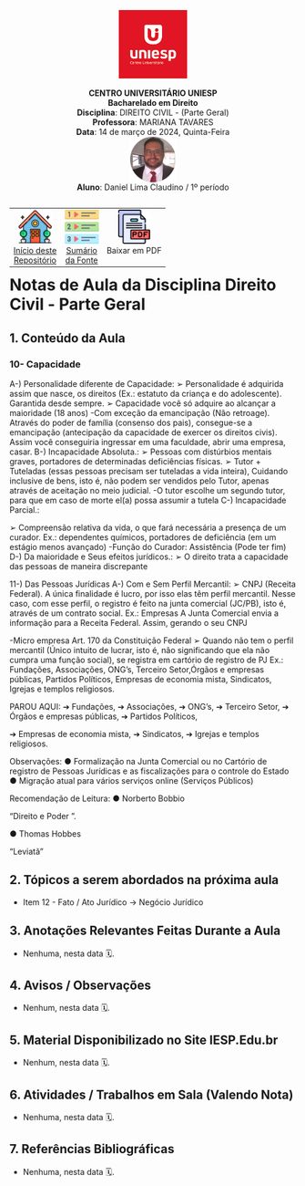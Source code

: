 <div align="center">

<p align="center"><img height="120" src="../../../figuras/LOGO_UNIESP.png"> </p>

<p align="center"><b>CENTRO UNIVERSITÁRIO UNIESP</b><br>
<b>Bacharelado em Direito</b><br>
<b>Disciplina</b>: DIREITO CIVIL - (Parte Geral)<br>
<b>Professora</b>: MARIANA TAVARES<br>
<b>Data</b>: 14 de março de 2024, Quinta-Feira<br>
<img align="center" src="../../../figuras/FOTO_PERFIL_DANIEL_CLAUDINO_2023.png" width="80"><br>
<b>Aluno</b>: Daniel Lima Claudino / 1º período<br>
 </p>
</div>

<table align="right" border="0">
  <tr>
    <td align="center" valign="top">
      <a href="../../README.md">
        <img src="https://github.com/dnlclaudino/imagens/blob/master/icones/icone-casa2.png?raw=true" heigh="60" width="60"><br>Início deste <br>Repositório
      </a>
    </td>
    <td align="center" valign="top">
      <a href="../README.md">
        <img src="https://github.com/dnlclaudino/imagens/blob/master/icones/icone-sumario.png?raw=true" heigh="60" width="60"><br>Sumário<br>da Fonte
      </a>
    </td>
    <td align="center" valign="top">
        <img src="https://github.com/dnlclaudino/imagens/blob/master/icones-aplicativos/pdf/pdf.png?raw=true" heigh="60" width="60"><br>Baixar em PDF
    </td>
  </tr>
</table><br><br><br><br><br>

# Notas de Aula da Disciplina Direito Civil - Parte Geral

## 1. Conteúdo da Aula

### 10- Capacidade

A-) Personalidade diferente de Capacidade:
➢ Personalidade é adquirida assim que nasce, os direitos (Ex.: estatuto da criança e
do adolescente). Garantida desde sempre.
➢ Capacidade você só adquire ao alcançar a maioridade (18 anos)
-Com exceção da emancipação (Não retroage). Através do poder de família
(consenso dos pais), consegue-se a emancipação (antecipação da capacidade de
exercer os direitos civis). Assim você conseguiria ingressar em uma faculdade, abrir
uma empresa, casar.
B-) Incapacidade Absoluta.:
➢ Pessoas com distúrbios mentais graves, portadores de determinadas deficiências
físicas.
➢ Tutor + Tuteladas (essas pessoas precisam ser tuteladas a vida inteira), Cuidando
inclusive de bens, isto é, não podem ser vendidos pelo Tutor, apenas através de
aceitação no meio judicial.
-O tutor escolhe um segundo tutor, para que em caso de morte el(a) possa assumir a
tutela
C-) Incapacidade Parcial.:

➢ Compreensão relativa da vida, o que fará necessária a presença de um curador.
Ex.: dependentes químicos, portadores de deficiência (em um estágio menos
avançado)
-Função do Curador: Assistência (Pode ter fim)
D-) Da maioridade e Seus efeitos jurídicos.:
➢ O direito trata a capacidade das pessoas de maneira discrepante

11-) Das Pessoas Jurídicas
A-) Com e Sem Perfil Mercantil:
➢ CNPJ (Receita Federal). A única finalidade é lucro, por isso elas têm perfil
mercantil. Nesse caso, com esse perfil, o registro é feito na junta comercial (JC/PB),
isto é, através de um contrato social. Ex.: Empresas
A Junta Comercial envia a informação para a Receita Federal. Assim, gerando o seu CNPJ

-Micro empresa Art. 170 da Constituição Federal
➢ Quando não tem o perfil mercantil (Único intuito de lucrar, isto é, não significando
que ela não cumpra uma função social), se registra em cartório de registro de PJ
Ex.: Fundações, Associações, ONG’s, Terceiro Setor,Órgãos e empresas públicas,
Partidos Políticos, Empresas de economia mista, Sindicatos, Igrejas e templos
religiosos.

PAROU AQUI:
➔ Fundações,
➔ Associações,
➔ ONG’s,
➔ Terceiro Setor,
➔ Órgãos e empresas públicas,
➔ Partidos Políticos,

➔ Empresas de economia mista,
➔ Sindicatos,
➔ Igrejas e templos religiosos.

Observações:
● Formalização na Junta Comercial ou no Cartório de registro de Pessoas Jurídicas
e as fiscalizações para o controle do Estado
● Migração atual para vários serviços online (Serviços Públicos)

Recomendação de Leitura:
● Norberto Bobbio

“Direito e Poder
”.

● Thomas Hobbes

“Leviatã”

## 2. Tópicos a serem abordados na próxima aula

- Item 12 - Fato / Ato Jurídico -> Negócio Jurídico

## 3. Anotações Relevantes Feitas Durante a Aula

- Nenhuma, nesta data 🗓.

## 4. Avisos / Observações

- Nenhum, nesta data 🗓.

## 5. Material Disponibilizado no Site IESP.Edu.br

- Nenhum, nesta data 🗓.

## 6. Atividades / Trabalhos em Sala (Valendo Nota)

- Nenhuma, nesta data 🗓.

## 7. Referências Bibliográficas

- Nenhuma, nesta data 🗓.
